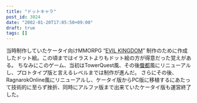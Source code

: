 ```yaml
---
title: "ドットキャラ"
post_id: 3024
date: "2002-01-20T17:05:50+09:00"
draft: true
tags: []
---
```



当時制作していたケータイ向けMMORPG “[EVIL KINGDOM](https://danmaq.com/tag/evil-kingdom)” 制作のために作成したドット絵。この頃まではイラストよりもドット絵の方が得意だった覚えがある。 ちなみにこのゲーム、当初はTowerQuest風、その後[蜃都](http://www.e-jam.co.jp/shinto/)風にリニューアルし、プロトタイプ版と言えるレベルまでは制作が進んだ。  さらにその後、RagnarokOnline風にリニューアルし、ケータイ版からPC版に移植するにあたって技術的に至らず挫折、同時にアルファ版まで出来ていたケータイ版も運営終了した。

